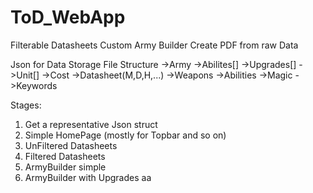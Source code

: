 # ToD_WebApp

Filterable Datasheets
Custom Army Builder
Create PDF from raw Data

Json for Data Storage
  File Structure
    ->Army
      ->Abilites[]
      ->Upgrades[]
      ->Unit[]
        ->Cost
        ->Datasheet(M,D,H,...)
        ->Weapons
        ->Abilities
        ->Magic
        ->Keywords
      
Stages:
1. Get a representative Json struct
2. Simple HomePage (mostly for Topbar and so on)
3. UnFiltered Datasheets
4. Filtered Datasheets
5. ArmyBuilder simple
6. ArmyBuilder with Upgrades
aa
